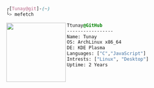 

```css
┌[Tunay@git]-(~)
└> mefetch
```
 

<div style="display:block;text-align:left"><img align="left" src="https://user-images.githubusercontent.com/56447720/215329483-0f7dcda1-71a7-495a-9097-2393af297636.png" border="0" style="width:156px;">
  
  ```css
  Ttunay@GitHub
  -----------------
  Name: Tunay
  OS: ArchLinux x86_64
  DE: KDE Plasma
  Languages: ["C","JavaScript"]
  Intrests: ["Linux", "Desktop"]  
  Uptime: 2 Years
  ```
</div>








